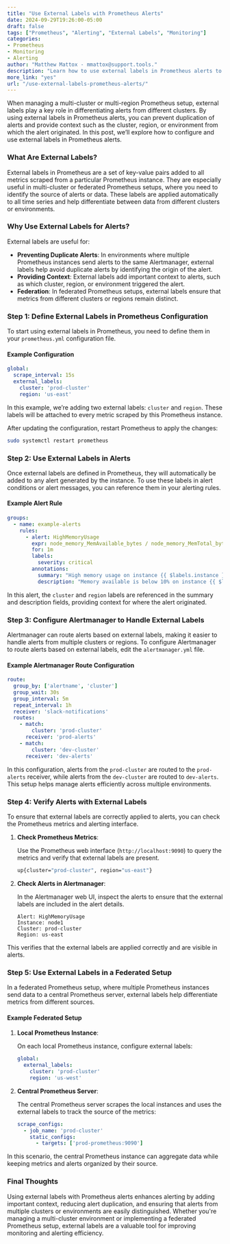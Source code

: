 ```yaml
---
title: "Use External Labels with Prometheus Alerts"  
date: 2024-09-29T19:26:00-05:00  
draft: false  
tags: ["Prometheus", "Alerting", "External Labels", "Monitoring"]  
categories:  
- Prometheus  
- Monitoring  
- Alerting  
author: "Matthew Mattox - mmattox@support.tools."  
description: "Learn how to use external labels in Prometheus alerts to provide context and avoid duplicate alerts in multi-cluster environments."  
more_link: "yes"  
url: "/use-external-labels-prometheus-alerts/"  
---
```


When managing a multi-cluster or multi-region Prometheus setup, external labels play a key role in differentiating alerts from different clusters. By using external labels in Prometheus alerts, you can prevent duplication of alerts and provide context such as the cluster, region, or environment from which the alert originated. In this post, we’ll explore how to configure and use external labels in Prometheus alerts.

<!--more-->

### What Are External Labels?

External labels in Prometheus are a set of key-value pairs added to all metrics scraped from a particular Prometheus instance. They are especially useful in multi-cluster or federated Prometheus setups, where you need to identify the source of alerts or data. These labels are applied automatically to all time series and help differentiate between data from different clusters or environments.

### Why Use External Labels for Alerts?

External labels are useful for:

- **Preventing Duplicate Alerts**: In environments where multiple Prometheus instances send alerts to the same Alertmanager, external labels help avoid duplicate alerts by identifying the origin of the alert.
- **Providing Context**: External labels add important context to alerts, such as which cluster, region, or environment triggered the alert.
- **Federation**: In federated Prometheus setups, external labels ensure that metrics from different clusters or regions remain distinct.

### Step 1: Define External Labels in Prometheus Configuration

To start using external labels in Prometheus, you need to define them in your `prometheus.yml` configuration file.

#### Example Configuration

```yaml
global:
  scrape_interval: 15s
  external_labels:
    cluster: 'prod-cluster'
    region: 'us-east'
```

In this example, we’re adding two external labels: `cluster` and `region`. These labels will be attached to every metric scraped by this Prometheus instance.

After updating the configuration, restart Prometheus to apply the changes:

```bash
sudo systemctl restart prometheus
```

### Step 2: Use External Labels in Alerts

Once external labels are defined in Prometheus, they will automatically be added to any alert generated by the instance. To use these labels in alert conditions or alert messages, you can reference them in your alerting rules.

#### Example Alert Rule

```yaml
groups:
  - name: example-alerts
    rules:
      - alert: HighMemoryUsage
        expr: node_memory_MemAvailable_bytes / node_memory_MemTotal_bytes * 100 < 10
        for: 1m
        labels:
          severity: critical
        annotations:
          summary: "High memory usage on instance {{ $labels.instance }} in {{ $labels.cluster }}"
          description: "Memory available is below 10% on instance {{ $labels.instance }} in region {{ $labels.region }}."
```

In this alert, the `cluster` and `region` labels are referenced in the summary and description fields, providing context for where the alert originated.

### Step 3: Configure Alertmanager to Handle External Labels

Alertmanager can route alerts based on external labels, making it easier to handle alerts from multiple clusters or regions. To configure Alertmanager to route alerts based on external labels, edit the `alertmanager.yml` file.

#### Example Alertmanager Route Configuration

```yaml
route:
  group_by: ['alertname', 'cluster']
  group_wait: 30s
  group_interval: 5m
  repeat_interval: 1h
  receiver: 'slack-notifications'
  routes:
    - match:
        cluster: 'prod-cluster'
      receiver: 'prod-alerts'
    - match:
        cluster: 'dev-cluster'
      receiver: 'dev-alerts'
```

In this configuration, alerts from the `prod-cluster` are routed to the `prod-alerts` receiver, while alerts from the `dev-cluster` are routed to `dev-alerts`. This setup helps manage alerts efficiently across multiple environments.

### Step 4: Verify Alerts with External Labels

To ensure that external labels are correctly applied to alerts, you can check the Prometheus metrics and alerting interface.

1. **Check Prometheus Metrics**:

   Use the Prometheus web interface (`http://localhost:9090`) to query the metrics and verify that external labels are present.

   ```bash
   up{cluster="prod-cluster", region="us-east"}
   ```

2. **Check Alerts in Alertmanager**:

   In the Alertmanager web UI, inspect the alerts to ensure that the external labels are included in the alert details.

   ```plaintext
   Alert: HighMemoryUsage
   Instance: node1
   Cluster: prod-cluster
   Region: us-east
   ```

This verifies that the external labels are applied correctly and are visible in alerts.

### Step 5: Use External Labels in a Federated Setup

In a federated Prometheus setup, where multiple Prometheus instances send data to a central Prometheus server, external labels help differentiate metrics from different sources.

#### Example Federated Setup

1. **Local Prometheus Instance**:

   On each local Prometheus instance, configure external labels:

   ```yaml
   global:
     external_labels:
       cluster: 'prod-cluster'
       region: 'us-west'
   ```

2. **Central Prometheus Server**:

   The central Prometheus server scrapes the local instances and uses the external labels to track the source of the metrics:

   ```yaml
   scrape_configs:
     - job_name: 'prod-cluster'
       static_configs:
         - targets: ['prod-prometheus:9090']
   ```

In this scenario, the central Prometheus instance can aggregate data while keeping metrics and alerts organized by their source.

### Final Thoughts

Using external labels with Prometheus alerts enhances alerting by adding important context, reducing alert duplication, and ensuring that alerts from multiple clusters or environments are easily distinguished. Whether you're managing a multi-cluster environment or implementing a federated Prometheus setup, external labels are a valuable tool for improving monitoring and alerting efficiency.
